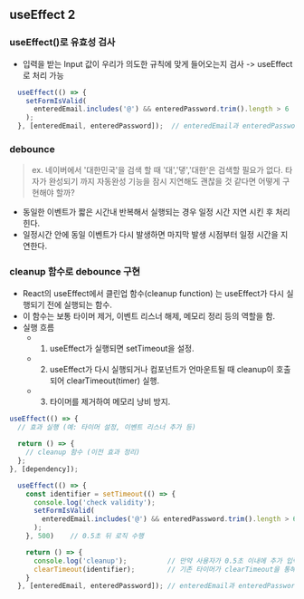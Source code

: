 ## useEffect 2


### useEffect()로 유효성 검사
- 입력을 받는 Input 값이 우리가 의도한 규칙에 맞게 들어오는지 검사 -> useEffect로 처리 가능
```jsx
  useEffect(() => {
    setFormIsValid(
      enteredEmail.includes('@') && enteredPassword.trim().length > 6
    );
  }, [enteredEmail, enteredPassword]);  // enteredEmail과 enteredPassword가 변경된 때만 로직 수행
```

### debounce
> ex. 네이버에서 '대한민국'을 검색 할 때 '대','댛','대한'은 검색할 필요가 없다. 타자가 완성되기 까지 자동완성 기능을 잠시 지연해도 괜찮을 것 같다면 어떻게 구현해야 할까?
- 동일한 이벤트가 짧은 시간내 반복해서 실행되는 경우 일정 시간 지연 시킨 후 처리힌다.
- 일정시간 안에 동일 이벤트가 다시 발생하면 마지막 발생 시점부터 일정 시간을 지연한다.

### cleanup 함수로 debounce 구현
- React의 useEffect에서 클린업 함수(cleanup function) 는 useEffect가 다시 실행되기 전에 실행되는 함수.
- 이 함수는 보통 타이머 제거, 이벤트 리스너 해제, 메모리 정리 등의 역할을 함.
- 실행 흐름
  - 1. useEffect가 실행되면 setTimeout을 설정.
  - 2. useEffect가 다시 실행되거나 컴포넌트가 언마운트될 때 cleanup이 호출되어 clearTimeout(timer) 실행.
  - 3. 타이머를 제거하여 메모리 낭비 방지.
```jsx
useEffect(() => {
  // 효과 실행 (예: 타이머 설정, 이벤트 리스너 추가 등)
  
  return () => {
    // cleanup 함수 (이전 효과 정리)
  };
}, [dependency]);
```
```jsx
  useEffect(() => {
    const identifier = setTimeout(() => {
      console.log('check validity');
      setFormIsValid(
        enteredEmail.includes('@') && enteredPassword.trim().length > 6
      );
    }, 500)    // 0.5초 뒤 로직 수행

    return () => {
      console.log('cleanup');          // 만약 사용자가 0.5초 이내에 추가 입력을 하면
      clearTimeout(identifier);        // 기존 타이머가 clearTimeout을 통해 취소되고 새로운 타이머가 시작됨.
    }
  }, [enteredEmail, enteredPassword]); // enteredEmail과 enteredPassword가 변경된 때만 로직 수행

```
